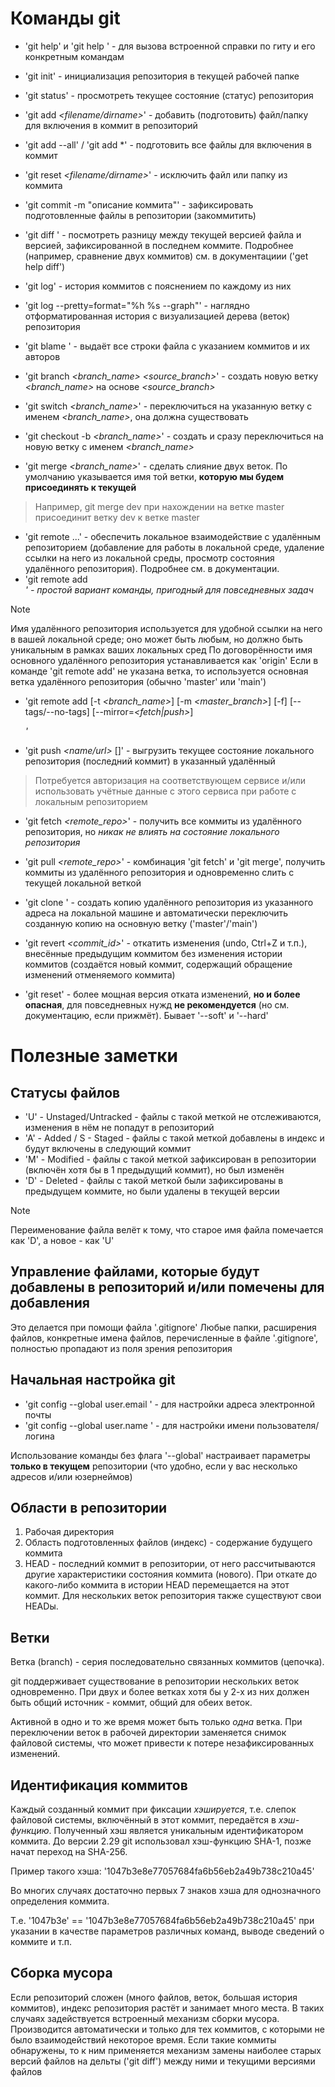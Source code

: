 # Команды git

- 'git help' и 'git help *<command>*' - для вызова встроенной справки по гиту и его конкретным командам
- 'git init' - инициализация репозитория в текущей рабочей папке
- 'git status' - просмотреть текущее состояние (статус) репозитория
- 'git add *<filename/dirname>*' - добавить (подготовить) файл/папку для включения в коммит в репозиторий
- 'git add --all' / 'git add *' - подготовить все файлы для включения в коммит
- 'git reset *<filename/dirname>*' - исключить файл или папку из коммита
- 'git commit -m "описание коммита"' - зафиксировать подготовленные файлы в репозитории (закоммитить)
- 'git diff *<filename>*' - посмотреть разницу между текущей версией файла и версией, зафиксированной в последнем коммите. Подробнее (например, сравнение двух коммитов) см. в документациии ('get help diff')
- 'git log' - история коммитов с пояснением по каждому из них
- 'git log --pretty=format="%h %s --graph"' - наглядно отформатированная история с визуализацией дерева (веток) репозитория
- 'git blame *<filename>*' - выдаёт все строки файла с указанием коммитов и их авторов
- 'git branch *<branch_name>* *<source_branch>*' - создать новую ветку *<branch_name>* на основе *<source_branch>*
- 'git switch *<branch_name>*' - переключиться на указанную ветку с именем *<branch_name>*, она должна существовать
- 'git checkout -b *<branch_name>*' - создать и сразу переключиться на новую ветку с именем *<branch_name>*

- 'git merge *<branch_name>*' - сделать слияние двух веток. По умолчанию указывается имя той ветки, **которую мы будем присоединять к текущей**
> Например, git merge dev при нахождении на ветке master присоединит ветку dev к ветке master

- 'git remote ...' - обеспечить локальное взаимодействие с удалённым репозиторием (добавление для работы в локальной среде, удаление ссылки на него из локальной среды, просмотр состояния удалённого репозитория). Подробнее см. в документации. 
- 'git remote add *<name>* *<address>*' - простой вариант команды, пригодный для повседневных задач
> [!note]
> Имя удалённого репозитория используется для удобной ссылки на него в вашей локальной среде; оно может быть любым, но должно быть уникальным в рамках ваших локальных сред
> По договорённости имя основного удалённого репозитория устанавливается как 'origin' 
> Если в команде 'git remote add' не указана ветка, то используется основная ветка удалённого репозитория (обычно 'master' или 'main')
- 'git remote add [-t *<branch_name>*] [-m *<master_branch>*] [-f] [--tags/--no-tags] [--mirror=*<fetch|push>*] *<name>* *<address>*'

- 'git push *<name/url>* [*<branch>*]' - выгрузить текущее состояние локального репозитория (последний коммит) в указанный удалённый
> Потребуется авторизация на соответствующем сервисе и/или использовать учётные данные с этого сервиса при работе с локальным репозиторием
- 'git fetch *<remote_repo>*' - получить все коммиты из удалённого репозитория, но *никак не влиять на состояние локального репозитория*
- 'git pull *<remote_repo>*' - комбинация 'git fetch' и 'git merge', получить коммиты из удалённого репозитория и одновременно слить с текущей локальной веткой

- 'git clone *<url>*' - создать копию удалённого репозитория из указанного адреса на локальной машине и автоматически переключить созданную копию на основную ветку ('master'/'main')

- 'git revert *<commit_id>*' - откатить изменения (undo, Ctrl+Z и т.п.), внесённые предыдущим коммитом без изменения истории коммитов (создаётся новый коммит, содержащий обращение изменений отменяемого коммита)
- 'git reset' - более мощная версия отката изменений, **но и более опасная**, для повседневных нужд **не рекомендуется** (но см. документацию, если прижмёт). Бывает '--soft' и '--hard'


# Полезные заметки

## Статусы файлов

- 'U' - Unstaged/Untracked - файлы с такой меткой не отслеживаются, изменения в нём не попадут в репозиторий
- 'A' - Added / S - Staged - файлы с такой меткой добавлены в индекс и будут включены в следующий коммит
- 'M' - Modified - файлы с такой меткой зафиксирован в репозитории (включён хотя бы в 1 предыдущий коммит), но был изменён
- 'D' - Deleted - файлы с такой меткой были зафиксированы в предыдущем коммите, но были удалены в текущей версии

> [!note]
> Переименование файла велёт к тому, что старое имя файла помечается как 'D', а новое - как 'U'

## Управление файлами, которые будут добавлены в репозиторий и/или помечены для добавления 

Это делается при помощи файла '.gitignore'
Любые папки, расширения файлов, конкретные имена файлов, перечисленные в файле '.gitignore', полностью пропадают из поля зрения репозитория

## Начальная настройка git

- 'git config --global user.email *<email>*' - для настройки адреса электронной почты
- 'git config --global user.name *<name>*' - для настройки имени пользователя/логина

Использование команды без флага '--global' настраивает параметры **только в текущем** репозитории (что удобно, если у вас несколько адресов и/или юзернеймов)

## Области в репозитории

1. Рабочая директория
2. Область подготовленных файлов (индекс) - содержание будущего коммита
3. HEAD - последний коммит в репозитории, от него рассчитываются другие характеристики состояния коммита (нового). При откате до какого-либо коммита в истории HEAD перемещается на этот коммит. Для нескольких веток репозитория также существуют свои HEADы.

## Ветки

Ветка (branch) - серия последовательно связанных коммитов (цепочка).

git поддерживает существование в репозитории нескольких веток одновременно. При двух и более ветках хотя бы у 2-х из них должен быть общий источник - коммит, общий для обеих веток.

Активной в одно и то же время может быть только *одна* ветка. При переключении веток в рабочей директории заменяется снимок файловой системы, что может привести к потере незафиксированных изменений.

## Идентификация коммитов

Каждый созданный коммит при фиксации *хэшируется*, т.е. слепок файловой системы, включённый в этот коммит, передаётся в *хэш-функцию*. Полученный хэш является уникальным идентификатором коммита.
До версии 2.29 git использовал хэш-функцию SHA-1, позже начат переход на SHA-256.

Пример такого хэша: '1047b3e8e77057684fa6b56eb2a49b738c210a45'

Во многих случаях достаточно первых 7 знаков хэша для однозначного определения коммита.

Т.е. '1047b3e' == '1047b3e8e77057684fa6b56eb2a49b738c210a45' при указании в качестве параметров различных команд, выводе сведений о коммите и т.п.

## Сборка мусора

Если репозиторий сложен (много файлов, веток, большая история коммитов), индекс репозитория растёт и занимает много места. В таких случаях задействуется встроенный механизм сборки мусора.
Производится автоматически и только для тех коммитов, с которыми не было взаимодействий некоторое время.
Если такие коммиты обнаружены, то к ним применяется механизм замены наиболее старых версий файлов на дельты ('git diff') между ними и текущими версиями файлов
